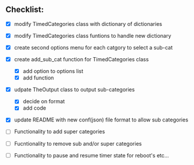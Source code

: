 ## Checklist:
   - [x] modify TimedCategories class with dictionary of dictionaries
   - [x] modify TimedCategories class funtions to handle new dictionary
   - [x] create second options menu for each catgory to select a sub-cat
   - [x] create add_sub_cat function for TimedCategories class
      - [x] add option to options list
      - [x] add function
   - [x] udpate TheOutput class to output sub-categories
      - [x] decide on format
      - [x] add code
   - [x] update README with new conf(json) file format to allow sub categories
   - [ ] Functionality to add super categories
   - [ ] Fucntionality to remove sub and/or super categories
   - [ ] Functionality to pause and resume timer state for reboot's etc...

